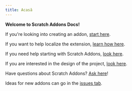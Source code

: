 ```yaml
---
title: Acasă
---
```

**Welcome to Scratch Addons Docs!**

If you're looking into creating an addon, [start here](develop/getting-started/creating-an-addon).

If you want to help localize the extension, [learn how here](localization/joining-the-localization-team).

If you need help starting with Scratch Addons, [look here](getting-started/quick-start).

If you are interested in the design of the project, [look here](reference/design).

Have questions about Scratch Addons? [Ask here](https://github.com/ScratchAddons/ScratchAddons/discussions)!

Ideas for new addons can go in the [issues tab](https://github.com/ScratchAddons/ScratchAddons/issues).